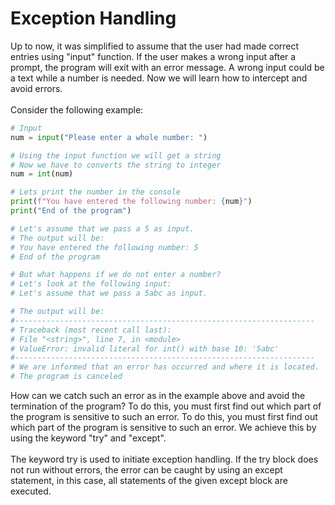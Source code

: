 # Exception Handling

Up to now, it was simplified to assume that the user had made correct entries using "input" function. If the user makes a wrong input after a prompt, the program will exit with an error message. A wrong input could be a text while a number is needed. Now we will learn how to intercept and avoid errors.
<br>
<br>
Consider the following example:
<br>

```python
# Input
num = input("Please enter a whole number: ")

# Using the input function we will get a string
# Now we have to converts the string to integer
num = int(num)

# Lets print the number in the console
print(f"You have entered the following number: {num}")
print("End of the program")

# Let's assume that we pass a 5 as input.
# The output will be:
# You have entered the following number: 5
# End of the program

# But what happens if we do not enter a number?
# Let's look at the following input:
# Let's assume that we pass a 5abc as input.

# The output will be:
#-------------------------------------------------------------------
# Traceback (most recent call last):
# File "<string>", line 7, in <module>
# ValueError: invalid literal for int() with base 10: '5abc'
#-------------------------------------------------------------------
# We are informed that an error has occurred and where it is located.
# The program is canceled

```

How can we catch such an error as in the example above and avoid the termination of the program? To do this, you must first find out which part of the program is sensitive to such an error. To do this, you must first find out which part of the program is sensitive to such an error. We achieve this by using the keyword "try" and "except".
<br>
<br>
The keyword try is used to initiate exception handling. If the try block does not run without errors, the error can be caught by using an except statement, in this case, all statements of the given except block are executed.
